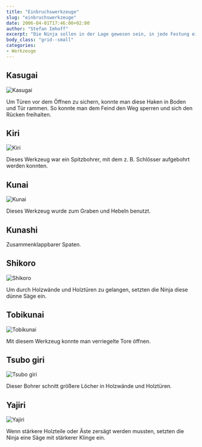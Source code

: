 ```yaml
---
title: "Einbruchswerkzeuge"
slug: "einbruchswerkzeuge"
date: 2006-04-01T17:46:00+02:00
author: "Stefan Imhoff"
excerpt: "Die Ninja sollen in der Lage gewesen sein, in jede Festung einzubrechen und aus jedem Gefängnis ausbrechen. Dazu hatten sie eine große Werkzeugsammlung zum sägen, bohren und graben."
body_class: "grid--small"
categories:
- Werkzeuge
---
```


## Kasugai

![Kasugai](/assets/images/articles/werkzeuge-kasugai.jpg)

Um Türen vor dem Öffnen zu sichern, konnte man diese Haken in Boden und Tür rammen. So konnte man dem Feind den Weg sperren und sich den Rücken freihalten.


## Kiri

![Kiri](/assets/images/articles/werkzeuge-kiri.jpg)

Dieses Werkzeug war ein Spitzbohrer, mit dem z. B. Schlösser aufgebohrt werden konnten.


## Kunai

![Kunai](/assets/images/articles/werkzeuge-kunai.jpg)

Dieses Werkzeug wurde zum Graben und Hebeln benutzt.


## Kunashi

Zusammenklappbarer Spaten.


## Shikoro

![Shikoro](/assets/images/articles/werkzeuge-shikoro.jpg)

Um durch Holzwände und Holztüren zu gelangen, setzten die Ninja diese dünne Säge ein.


## Tobikunai

![Tobikunai](/assets/images/articles/werkzeuge-tobikunai.jpg)

Mit diesem Werkzeug konnte man verriegelte Tore öffnen.


## Tsubo giri

![Tsubo giri](/assets/images/articles/werkzeuge-tsubogiri.jpg)

Dieser Bohrer schnitt größere Löcher in Holzwände und Holztüren.


## Yajiri

![Yajiri](/assets/images/articles/werkzeuge-yajiri.jpg)

Wenn stärkere Holzteile oder Äste zersägt werden mussten, setzten die Ninja eine Säge mit stärkerer Klinge ein.
